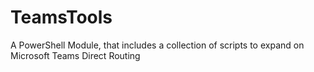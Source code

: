 # TeamsTools
A PowerShell Module, that includes a collection of scripts to expand on Microsoft Teams Direct Routing


